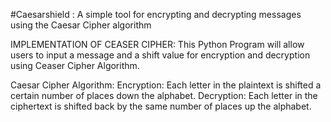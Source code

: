 #Caesarshield : A simple tool for encrypting and decrypting messages using the Caesar Cipher algorithm

IMPLEMENTATION OF CEASER CIPHER:
This Python Program will allow users to input a message and a shift value for encryption and decryption using Ceaser Cipher Algorithm.

Caesar Cipher Algorithm: 
Encryption: Each letter in the plaintext is shifted a certain number of places down the alphabet.
Decryption: Each letter in the ciphertext is shifted back by the same number of places up the alphabet.
